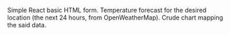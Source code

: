 Simple React basic HTML form. Temperature forecast for the desired location (the next 24 hours, from OpenWeatherMap). Crude chart mapping the said data.
